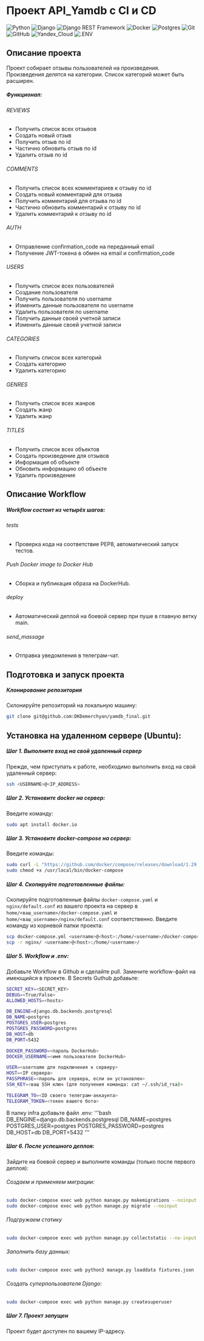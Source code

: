 # Проект API_Yamdb с CI и CD 
![Python](https://img.shields.io/badge/Python-3776AB?style=for-the-badge&logo=python&logoColor=3776AB&labelColor=C0C0C0)
![Django ](https://img.shields.io/badge/Django-092E20?style=for-the-badge&logo=Django&logoColor=092E20&labelColor=C0C0C0)
![Django REST Framework](https://img.shields.io/badge/Django-REST_Framework-092E20?style=for-the-badge&logo=Django&logoColor=092E20&labelColor=C0C0C0)
![Docker](https://img.shields.io/badge/Docker-2496ED?style=for-the-badge&logo=Docker&logoColor=2496ED&labelColor=C0C0C0)
![Postgres](https://img.shields.io/badge/PostgreSQL-4169E1?style=for-the-badge&logo=PostgreSQL&logoColor=4169E1&labelColor=C0C0C0)
![Git](https://img.shields.io/badge/Git-F05032?style=for-the-badge&logo=GitHub&logoColor=F05032&labelColor=C0C0C0)
![GitHub](https://img.shields.io/badge/GitHub-181717?style=for-the-badge&logo=GitHub&logoColor=181717&labelColor=C0C0C0)
![Yandex_Cloud](https://img.shields.io/badge/Yandex-Cloud-87CEFA?style=for-the-badge&labelColor=C0C0C0)
![.ENV](https://img.shields.io/badge/.ENV-ECD53F?style=for-the-badge&logo=.ENV&logoColor=ECD53F&labelColor=C0C0C0)

## Описание проекта
Проект собирает отзывы пользователей на произведения. Произведения делятся на категории. Список категорий может быть расширен.

##### Функционал:
###### REVIEWS
- Получить список всех отзывов
- Создать новый отзыв
- Получить отзыв по id
- Частично обновить отзыв по id
- Удалить отзыв по id
###### COMMENTS
- Получить список всех комментариев к отзыву по id
- Создать новый комментарий для отзыва
- Получить комментарий для отзыва по id
- Частично обновить комментарий к отзыву по id
- Удалить комментарий к отзыву по id
###### AUTH
- Отправление confirmation_code на переданный email
- Получение JWT-токена в обмен на email и confirmation_code
###### USERS
- Получить список всех пользователей
- Создание пользователя
- Получить пользователя по username
- Изменить данные пользователя по username
- Удалить пользователя по username
- Получить данные своей учетной записи
- Изменить данные своей учетной записи
###### CATEGORIES
- Получить список всех категорий
- Создать категорию
- Удалить категорию
###### GENRES
- Получить список всех жанров
- Создать жанр
- Удалить жанр
###### TITLES
- Получить список всех объектов
- Создать произведение для отзывов
- Информация об объекте
- Обновить информацию об объекте
- Удалить произведение

## Описание Workflow
##### Workflow состоит из четырёх шагов:
###### tests
- Проверка кода на соответствие PEP8, автоматический запуск тестов.
###### Push Docker image to Docker Hub
- Сборка и публикация образа на DockerHub.
###### deploy 
- Автоматический деплой на боевой сервер при пуше в главную ветку main.
###### send_massage
- Отправка уведомления в телеграм-чат.

## Подготовка и запуск проекта
##### Клонирование репозитория
Склонируйте репозиторий на локальную машину:
```bash
git clone git@github.com:DKDemerchyan/yamdb_final.git
```

## Установка на удаленном сервере (Ubuntu):
##### Шаг 1. Выполните вход на свой удаленный сервер
Прежде, чем приступать к работе, необходимо выполнить вход на свой удаленный сервер:
```bash
ssh <USERNAME>@<IP_ADDRESS>
```

##### Шаг 2. Установите docker на сервер:
Введите команду:
```bash
sudo apt install docker.io 
```

##### Шаг 3. Установите docker-compose на сервер:
Введите команды:
```bash
sudo curl -L "https://github.com/docker/compose/releases/download/1.29.2/docker-compose-$(uname -s)-$(uname -m)" -o /usr/local/bin/docker-compose
sudo chmod +x /usr/local/bin/docker-compose
```

##### Шаг 4. Скопируйте подготовленные файлы:
Скопируйте подготовленные файлы `docker-compose.yaml` и `nginx/default.conf` из вашего проекта на сервер в `home/<ваш_username>/docker-compose.yaml` и `home/<ваш_username>/nginx/default.conf` соответственно.
Введите команду из корневой папки проекта:
```bash
scp docker-compose.yml <username>@<host>:/home/<username>/docker-compose.yml
scp -r nginx/ <username>@<host>:/home/<username>/
```

##### Шаг 5. Workflow и .env:
Добавьте Workflow в Github и сделайте pull. Замените workflow-файл на имеющийся в проекте. В Secrets Guthub добавьте:
```bash
SECRET_KEY=<SECRET_KEY>
DEBUG=<True/False>
ALLOWED_HOSTS=<hosts>

DB_ENGINE=django.db.backends.postgresql
DB_NAME=postgres
POSTGRES_USER=postgres
POSTGRES_PASSWORD=postgres
DB_HOST=db
DB_PORT=5432

DOCKER_PASSWORD=<пароль DockerHub>
DOCKER_USERNAME=<имя пользователя DockerHub>

USER=<username для подключения к серверу>
HOST=<IP сервера>
PASSPHRASE=<пароль для сервера, если он установлен>
SSH_KEY=<ваш SSH ключ (для получения команда: cat ~/.ssh/id_rsa)>

TELEGRAM_TO=<ID своего телеграм-аккаунта>
TELEGRAM_TOKEN=<токен вашего бота>
```
В папку infra добавьте файл .env:
'''bash
DB_ENGINE=django.db.backends.postgresql
DB_NAME=postgres
POSTGRES_USER=postgres
POSTGRES_PASSWORD=postgres
DB_HOST=db
DB_PORT=5432
'''

##### Шаг 6. После успешного деплоя:
Зайдите на боевой сервер и выполните команды (только после первого деплоя):
###### Создаем и применяем миграции:
```bash
sudo docker-compose exec web python manage.py makemigrations --noinput
sudo docker-compose exec web python manage.py migrate --noinput
```
###### Подгружаем статику
```bash
sudo docker-compose exec web python manage.py collectstatic --no-input 
```
###### Заполнить базу данных:
```bash
sudo docker-compose exec web python3 manage.py loaddata fixtures.json
```
###### Создать суперпользователя Django:
```bash
sudo docker-compose exec web python manage.py createsuperuser
```

##### Шаг 7. Проект запущен
Проект будет доступен по вашему IP-адресу.
